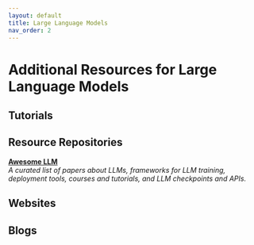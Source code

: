 ```yaml
---
layout: default
title: Large Language Models
nav_order: 2
---
```


# Additional Resources for Large Language Models

## Tutorials

## Resource Repositories
<a target="_blank" rel="noopener noreferrer" href="https://github.com/Hannibal046/Awesome-LLM">**Awesome LLM**</a> \
*A curated list of papers about LLMs, frameworks for LLM training, deployment tools, courses and tutorials, and LLM checkpoints and APIs.*


## Websites

## Blogs